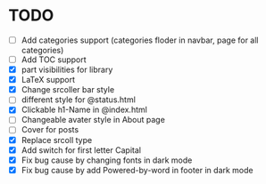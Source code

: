 # TODO
- [ ] Add categories support (categories floder in navbar, page for all categories)
- [ ] Add TOC support
- [X] part visibilities for library
- [X] LaTeX support
- [X] Change srcoller bar style
- [ ] different style for @status.html
- [X] Clickable h1-Name in @index.html
- [ ] Changeable avater style in About page
- [ ] Cover for posts
- [X] Replace srcoll type
- [X] Add switch for first letter Capital
- [X] Fix bug cause by changing fonts in dark mode
- [X] Fix bug cause by add Powered-by-word in footer in dark mode
